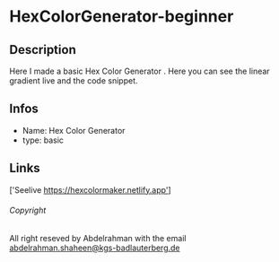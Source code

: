 # HexColorGenerator-beginner

## Description 
Here I made a basic Hex Color Generator .
Here you can see the linear gradient live and the code snippet.

## Infos
- Name: Hex Color Generator
- type: basic

## Links

['Seelive https://hexcolormaker.netlify.app']

###### Copyright 
All right reseved by Abdelrahman with the email 
abdelrahman.shaheen@kgs-badlauterberg.de
